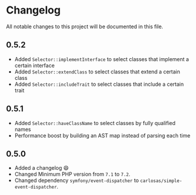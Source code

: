 # Changelog
All notable changes to this project will be documented in this file.

## 0.5.2
- Added `Selector::implementInterface` to select classes that implement a certain interface
- Added `Selector::extendClass` to select classes that extend a certain class
- Added `Selector::includeTrait` to select classes that include a certain trait

## 0.5.1
- Added `Selector::haveClassName` to select classes by fully qualified names
- Performance boost by building an AST map instead of parsing each time

## 0.5.0
- Added a changelog :smile:
- Changed Minimum PHP version from `7.1` to `7.2`.
- Changed dependency `symfony/event-dispatcher` to `carlosas/simple-event-dispatcher`.
